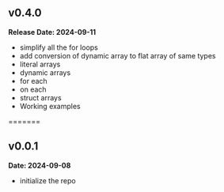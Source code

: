 ## v0.4.0

**Release Date: 2024-09-11**

- simplify all the for loops
- add conversion of dynamic array to flat array of same types
- literal arrays
- dynamic arrays
- for each
- on each
- struct arrays
- Working examples

=======

## v0.0.1

**Date: 2024-09-08**

- initialize the repo
